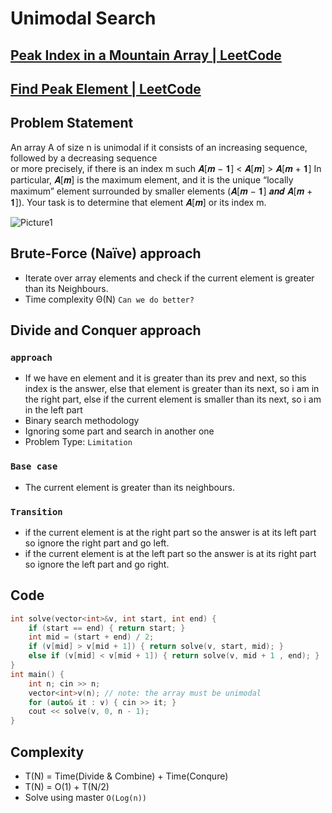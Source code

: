 # Unimodal Search  
## [Peak Index in a Mountain Array | LeetCode](https://leetcode.com/problems/peak-index-in-a-mountain-array/description/)
## [Find Peak Element | LeetCode](https://leetcode.com/problems/find-peak-element/description/)
## Problem Statement 
An array A of size n is unimodal if it consists of an increasing sequence, followed by a decreasing sequence <br>  or more precisely, if there is an index m 
such 𝑨[𝒎 − 𝟏] < 𝑨[𝒎] > 𝑨[𝒎 + 𝟏] In particular, 𝑨[𝒎] is the maximum element, and it is the unique “locally maximum” element surrounded by smaller elements 
(𝑨[𝒎 − 𝟏] 𝒂𝒏𝒅 𝑨[𝒎 + 𝟏]). Your task is to determine that element 𝑨[𝒎] or its index m.

![Picture1](https://user-images.githubusercontent.com/99830416/227283504-421ecbb7-b744-41b0-9280-47f7e0decf77.png)

## Brute-Force (Naïve) approach 
- Iterate over array elements and check if the current element is greater than its Neighbours.
- Time complexity Θ(N) `Can we do better?`

## Divide and Conquer approach
### `approach`
- If we have en element and it is greater than its prev and next, so this index is the answer, else that element is greater than its next, so i am in the right part, else if the    current element is smaller than its next, so i am in the left part
- Binary search methodology 
- Ignoring some part and search in another one 
- Problem Type: `Limitation`

### `Base case` 
- The current element is greater than its neighbours.

### `Transition`
- if the current element is at the right part so the answer is at its left part so ignore the right part and go left.
- if the current element is at the left part so the answer is at its right part so ignore the left part and go right.

## Code
```cpp
int solve(vector<int>&v, int start, int end) {
    if (start == end) { return start; } 
    int mid = (start + end) / 2; 
    if (v[mid] > v[mid + 1]) { return solve(v, start, mid); }
    else if (v[mid] < v[mid + 1]) { return solve(v, mid + 1 , end); }
}
int main() {
    int n; cin >> n;
    vector<int>v(n); // note: the array must be unimodal
    for (auto& it : v) { cin >> it; }
    cout << solve(v, 0, n - 1);
}
```

## Complexity 
- T(N) = Time(Divide & Combine) + Time(Conqure) 
- T(N) = O(1) + T(N/2)
- Solve using master `O(Log(n))`
